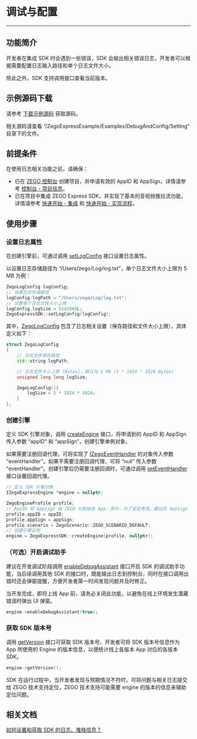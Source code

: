 # 调试与配置

- - -

## 功能简介

开发者在集成 SDK 时会遇到一些错误，SDK 会输出相关错误日志，开发者可以根据需要配置日志输入路径和单个日志文件大小。

除此之外，SDK 支持调用接口查看当前版本。

## 示例源码下载

请参考 [下载示例源码](https://doc-zh.zego.im/article/9972) 获取源码。

相关源码请查看 “/ZegoExpressExample/Examples/DebugAndConfig/Setting” 目录下的文件。

## 前提条件

在使用日志相关功能之前，请确保：

- 已在 [ZEGO 控制台](https://console.zego.im) 创建项目，并申请有效的 AppID 和 AppSign，详情请参考 [控制台 - 项目信息](/console/project-info)。
- 已在项目中集成 ZEGO Express SDK，并实现了基本的音视频推拉流功能，详情请参考 [快速开始 - 集成](https://doc-zh.zego.im/article/9975) 和 [快速开始 - 实现流程](https://doc-zh.zego.im/article/9976)。



## 使用步骤

### 设置日志属性

在创建引擎前，可通过调用 [setLogConfig](https://doc-zh.zego.im/article/api?doc=Express_Video_SDK_API~cpp_macos~class~ZegoExpressSDK#set-log-config) 接口设置日志属性。

以设置日志存储路径为 “/Users/zego/Log/log.txt”，单个日志文件大小上限为 5 MB 为例：

```cpp
ZegoLogConfig logConfig;
// 设置日志存储路径
logConfig.logPath = "/Users/zego/Log/log.txt";
// 设置单个日志文件大小上限
logConfig.logSize = 5242880L;
ZegoExpressSDK::setLogConfig(logConfig);
```

其中，[ZegoLogConfig](https://doc-zh.zego.im/article/api?doc=Express_Video_SDK_API~cpp_macos~struct~ZegoLogConfig) 包含了日志相关设置（保存路径和文件大小上限），具体定义如下：

```cpp
struct ZegoLogConfig
{
    // 日志文件保存路径
    std::string logPath;

    // 日志文件大小上限 (Bytes)，默认为 5 MB (5 * 1024 * 1024 Bytes)
    unsigned long long logSize;

    ZegoLogConfig(){
        logSize = 5 * 1024 * 1024;
    }
};
```

### 创建引擎

定义 SDK 引擎对象，调用 [createEngine](https://doc-zh.zego.im/article/api?doc=Express_Video_SDK_API~cpp_macos~class~ZegoExpressSDK#create-engine) 接口，将申请到的 AppID 和 AppSign 传入参数 “appID” 和 “appSign”，创建引擎单例对象。

如果需要注册回调代理，可将实现了 [IZegoEventHandler](https://doc-zh.zego.im/article/api?doc=Express_Video_SDK_API~cpp_macos~class~IZegoEventHandler) 的对象传入参数 “eventHandler”。如果不需要注册回调代理，可将 “null” 传入参数 “eventHandler”。创建引擎后仍需要注册回调时，可通过调用 [setEventHandler](https://doc-zh.zego.im/article/api?doc=Express_Video_SDK_API~cpp_macos~class~IZegoExpressEngine#set-event-handler) 接口设置回调代理。

```cpp
// 定义 SDK 引擎对象
IZegoExpressEngine *engine = nullptr;

ZegoEngineProfile profile;
// AppID 和 AppSign 由 ZEGO 分配给各 App；其中，为了安全考虑，建议将 AppSign 存储在 App 的业务后台，需要使用时从后台获取
profile.appID = appID;
profile.appSign = appSign;
profile.scenario = ZegoScenario::ZEGO_SCENARIO_DEFAULT;
// 创建引擎实例
engine = ZegoExpressSDK::createEngine(profile, nullptr);
```

### （可选）开启调试助手

建议在开发调试阶段调用 [enableDebugAssistant](https://doc-zh.zego.im/article/api?doc=Express_Video_SDK_API~cpp_macos~class~IZegoExpressEngine#enable-debug-assistant) 接口开启 SDK 的调试助手功能，当后续调用其他 SDK 的接口时，既能输出日志到控制台，同时在接口调用出错时还会弹窗提醒，方便开发者第一时间发现问题并及时修正。

<Warning title="注意">
当开发完成，即将上线 App 前，请务必关闭此功能，以避免在线上环境发生潜藏错误时弹出 UI 弹窗。
</Warning>

```cpp
engine->enableDebugAssistant(true);
```

### 获取 SDK 版本号

调用 [getVersion](https://doc-zh.zego.im/article/api?doc=Express_Video_SDK_API~cpp_macos~class~ZegoExpressSDK#get-version) 接口可获取 SDK 版本号。开发者可将 SDK 版本号信息作为 App 所使用的 Engine 的版本信息，以便统计线上各版本 App 对应的各版本 SDK。

```cpp
engine->getVersion();
```

<Note title="说明">
SDK 在运行过程中，当开发者发现与预期情况不符时，可将问题与相关日志提交给 ZEGO 技术支持定位，ZEGO 技术支持可能需要 engine 的版本的信息来辅助定位问题。
</Note>


## 相关文档

[如何设置和获取 SDK 的日志、堆栈信息？](https://doc-zh.zego.im/faq/express_sdkLog)

<Content />